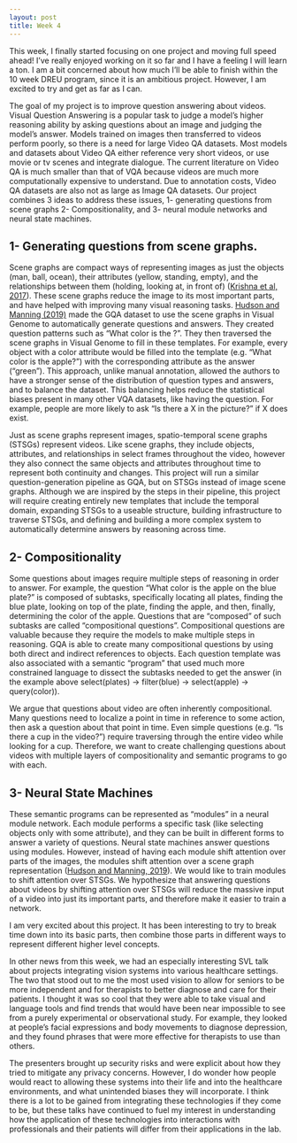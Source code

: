 ```yaml
---
layout: post
title: Week 4
---
```


This week, I finally started focusing on one project and moving full speed ahead! I’ve really enjoyed working on it so far and I have a feeling I will learn a ton. I am a bit concerned about how much I’ll be able to finish within the 10 week DREU program, since it is an ambitious project. However, I am excited to try and get as far as I can.

The goal of my project is to improve question answering about videos. Visual Question Answering is a popular task to judge a model’s higher reasoning ability by asking questions about an image and judging the model’s answer. Models trained on images then transferred to videos perform poorly, so there is a need for large Video QA datasets. Most models and datasets about Video QA either reference very short videos, or use movie or tv scenes and integrate dialogue. The current literature on Video QA is much smaller than that of VQA because videos are much more computationally expensive to understand. Due to annotation costs, Video QA datasets are also not as large as Image QA datasets. Our project combines 3 ideas to address these issues, 1- generating questions from scene graphs 2- Compositionality, and 3- neural module networks and neural state machines.

## 1- Generating questions from scene graphs. 

Scene graphs are compact ways of representing images as just the objects (man, ball, ocean), their attributes (yellow, standing, empty), and the relationships between them (holding, looking at, in front of) ([Krishna et al, 2017](https://visualgenome.org/static/paper/Visual_Genome.pdf)). These scene graphs reduce the image to its most important parts, and have helped with improving many visual reasoning tasks. [Hudson and Manning (2019)](https://arxiv.org/pdf/1902.09506.pdf) made the GQA dataset to use the scene graphs in Visual Genome to automatically generate questions and answers. They created question patterns such as “What color is the <object>?”. They then traversed the scene graphs in Visual Genome to fill in these templates. For example, every object with a color attribute would be filled into the template (e.g. “What color is the apple?”) with the corresponding attribute as the answer (“green”). This approach, unlike manual annotation, allowed the authors to have a stronger sense of the distribution of question types and answers, and to balance the dataset. This balancing helps reduce the statistical biases present in many other VQA datasets, like having the question. For example, people are more likely to ask “Is there a X in the picture?” if X does exist.

Just as scene graphs represent images, spatio-temporal scene graphs (STSGs) represent videos. Like scene graphs, they include objects, attributes, and relationships in select frames throughout the video, however they also connect the same objects and attributes throughout time to represent both continuity and changes. This project will run a similar question-generation pipeline as GQA, but on STSGs instead of image scene graphs. Although we are inspired by the steps in their pipeline, this project will require creating entirely new templates that include the temporal domain, expanding STSGs to a useable structure, building infrastructure to traverse STSGs, and defining and building a more complex system to automatically determine answers by reasoning across time. 

## 2- Compositionality

Some questions about images require multiple steps of reasoning in order to answer. For example, the question “What color is the apple on the blue plate?” is composed of subtasks, specifically locating all plates, finding the blue plate, looking on top of the plate, finding the apple, and then, finally, determining the color of the apple. Questions that are “composed” of such subtasks are called “compositional questions”. Compositional questions are valuable because they require the models to make multiple steps in reasoning. GQA is able to create many compositional questions by using both direct and indirect references to objects. Each question template was also associated with a semantic “program” that used much more constrained language to dissect the subtasks needed to get the answer (in the example above select(plates) → filter(blue) → select(apple) → query(color)). 

We argue that questions about video are often inherently compositional. Many questions need to localize a point in time in reference to some action, then ask a question about that point in time. Even simple questions (e.g.  “Is there a cup in the video?”) require traversing through the entire video while looking for a cup. Therefore, we want to create challenging questions about videos with multiple layers of compositionality and semantic programs to go with each. 

## 3- Neural State Machines

These semantic programs can be represented as “modules” in a neural module network. Each module performs a specific task (like selecting objects only with some attribute), and they can be built in different forms to answer a variety of questions. Neural state machines answer questions using modules. However, instead of having each module shift attention over parts of the images, the modules shift attention over a scene graph representation ([Hudson and Manning, 2019](https://arxiv.org/pdf/1907.03950.pdf)). We would like to train modules to shift attention over STSGs. We hypothesize that answering questions about videos by shifting attention over STSGs will reduce the massive input of a video into just its important parts, and therefore make it easier to train a network. 

I am very excited about this project. It has been interesting to try to break time down into its basic parts, then combine those parts in different ways to represent different higher level concepts.

In other news from this week, we had an especially interesting SVL talk about projects integrating vision systems into various healthcare settings. The two that stood out to me the most used vision to allow for seniors to be more independent and for therapists to better diagnose and care for their patients. I thought it was so cool that they were able to take visual and language tools and find trends that would have been near impossible to see from a purely experimental or observational study. For example, they looked at people’s facial expressions and body movements to diagnose depression, and they found phrases that were more effective for therapists to use than others.

The presenters brought up security risks and were explicit about how they tried to mitigate any privacy concerns. However, I do wonder how people would react to allowing these systems into their life and into the healthcare environments, and what unintended biases they will incorporate. I think there is a lot to be gained from integrating these technologies if they come to be, but these talks have continued to fuel my interest in understanding how the application of these technologies into interactions with professionals and their patients will differ from their applications in the lab. 
